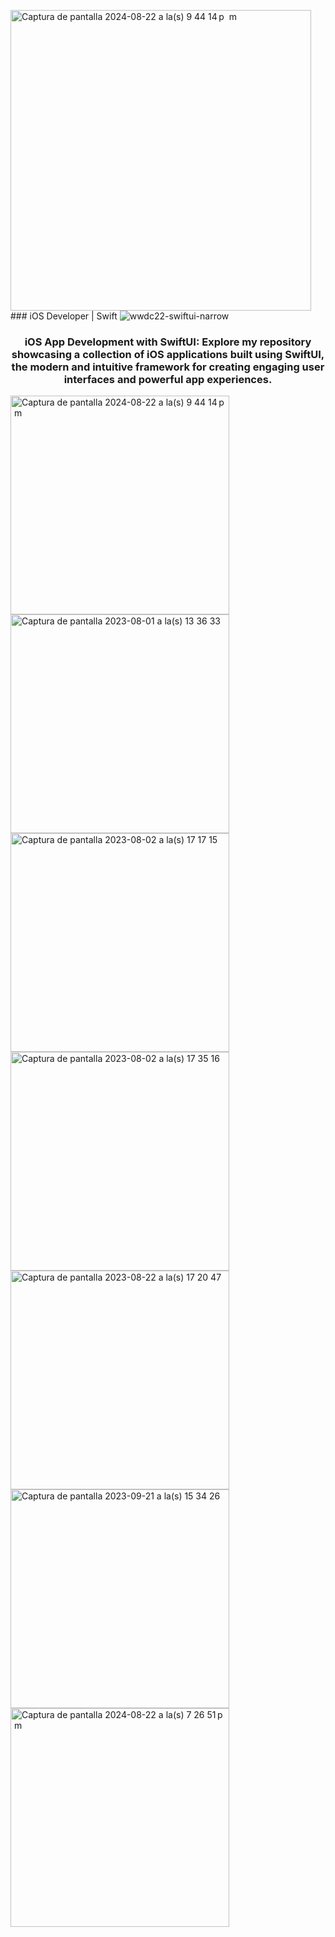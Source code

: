 <img width="481" alt="Captura de pantalla 2024-08-22 a la(s) 9 44 14 p  m" src="https://github.com/user-attachments/assets/82fde920-b803-4a40-836b-b6816c2ba00d">### iOS Developer | Swift 
![wwdc22-swiftui-narrow](https://github.com/luchonicolini/luchonicolini/assets/20882895/da5fbf81-2fc4-4f1f-b1b0-f9adae4aba99)

<h3 align="center"> iOS App Development with SwiftUI: Explore my repository showcasing a collection of iOS applications built using SwiftUI, the modern and intuitive framework for creating engaging user interfaces and powerful app experiences. </h3>

<img width="350" alt="Captura de pantalla 2024-08-22 a la(s) 9 44 14 p  m" src="https://github.com/user-attachments/assets/355f7c29-6eee-4e48-89b1-378bdc6b1d0a">
<img width="350" alt="Captura de pantalla 2023-08-01 a la(s) 13 36 33" src="https://github.com/luchonicolini/luchonicolini/assets/20882895/85ee55c9-3a48-4e98-9083-2f1bebd0881f">
<img width="350" alt="Captura de pantalla 2023-08-02 a la(s) 17 17 15" src="https://github.com/luchonicolini/luchonicolini/assets/20882895/8a4121dd-2548-4736-84f4-135738de10d3">
<img width="350" alt="Captura de pantalla 2023-08-02 a la(s) 17 35 16" src="https://github.com/luchonicolini/luchonicolini/assets/20882895/caa0fbae-b729-41cd-b00d-233802c1ac9b">
<img width="350" alt="Captura de pantalla 2023-08-22 a la(s) 17 20 47" src="https://github.com/luchonicolini/luchonicolini/assets/20882895/a303ad94-85a1-4b7a-9cf2-7a4eec07b50d">
<img width="350" alt="Captura de pantalla 2023-09-21 a la(s) 15 34 26" src="https://github.com/luchonicolini/luchonicolini/assets/20882895/100ced75-3a9b-49fb-92f3-67da74e0a73c">
<img width="350" alt="Captura de pantalla 2024-08-22 a la(s) 7 26 51 p  m" src="https://github.com/user-attachments/assets/8b1f6d7d-947f-490a-b3ea-30a692a83a35">

